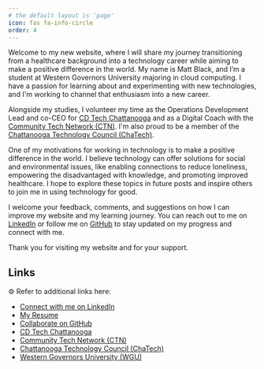 ```yaml
---
# the default layout is 'page'
icon: fas fa-info-circle
order: 4
---
```

<!-- 
> Add Markdown syntax content to file `_tabs/about.md`{: .filepath } and it will show up on this page.
{: .prompt-tip } -->

Welcome to my new website, where I will share my journey transitioning from a healthcare background into a technology career while aiming to make a positive difference in the world. My name is Matt Black, and I’m a student at Western Governors University majoring in cloud computing. I have a passion for learning about and experimenting with new technologies, and I'm working to channel that enthusiasm into a new career.

Alongside my studies, I volunteer my time as the Operations Development Lead and co-CEO for [CD Tech Chattanooga](https://www.linkedin.com/company/cd-tech-chattanooga/) and as a Digital Coach with the [Community Tech Network (CTN)](https://communitytechnetwork.org/). I'm also proud to be a member of the [Chattanooga Technology Council (ChaTech)](https://www.chatech.org/).

One of my motivations for working in technology is to make a positive difference in the world. I believe technology can offer solutions for social and environmental issues, like enabling connections to reduce loneliness, empowering the disadvantaged with knowledge, and promoting improved healthcare. I hope to explore these topics in future posts and inspire others to join me in using technology for good.

I welcome your feedback, comments, and suggestions on how I can improve my website and my learning journey. You can reach out to me on [LinkedIn](https://www.linkedin.com/in/matthewblack/) or follow me on [GitHub](https://github.com/mblackonline) to stay updated on my progress and connect with me.

Thank you for visiting my website and for your support.


## Links

⚙️ Refer to additional links here:
- [Connect with me on LinkedIn](https://www.linkedin.com/in/matthewblack/)
- [My Resume](https://drive.google.com/file/d/1sWUdfUpqcQ9zK6l53ENoyrlUKYAXsgxV/view?usp=sharing)
- [Collaborate on GitHub](https://github.com/mblackonline)
- [CD Tech Chattanooga](https://www.linkedin.com/company/cd-tech-chattanooga/)
- [Community Tech Network (CTN)](https://communitytechnetwork.org/)
- [Chattanooga Technology Council (ChaTech)](https://www.chatech.org/)
- [Western Governors University (WGU)](https://www.wgu.edu/online-it-degrees/cloud-computing-bachelors-program.html)